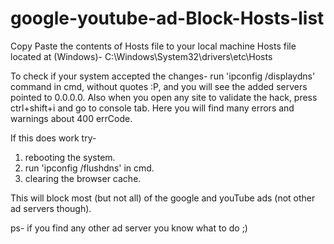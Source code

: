 # google-youtube-ad-Block-Hosts-list

Copy Paste the contents of Hosts file to your local machine Hosts file located at (Windows)- C:\Windows\System32\drivers\etc\Hosts

To check if your system accepted the changes- run 'ipconfig /displaydns' command in cmd, without quotes :P, and you will see the added servers pointed to 0.0.0.0.
Also when you open any site to validate the hack, press ctrl+shift+i and go to console tab. Here you will find many errors and warnings about 400 errCode.

If this does work try-
  1) rebooting the system.
  2) run 'ipconfig /flushdns' in cmd.
  3) clearing the browser cache.

This will block most (but not all) of the google and youTube ads (not other ad servers though).

ps- if you find any other ad server you know what to do ;)
